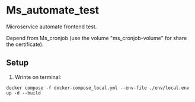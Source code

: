 # Ms_automate_test

Microservice automate frontend test.

Depend from Ms_cronjob (use the volume "ms_cronjob-volume" for share the certificate).

## Setup

1. Wrinte on terminal:

```
docker compose -f docker-compose_local.yml --env-file ./env/local.env up -d --build
```
